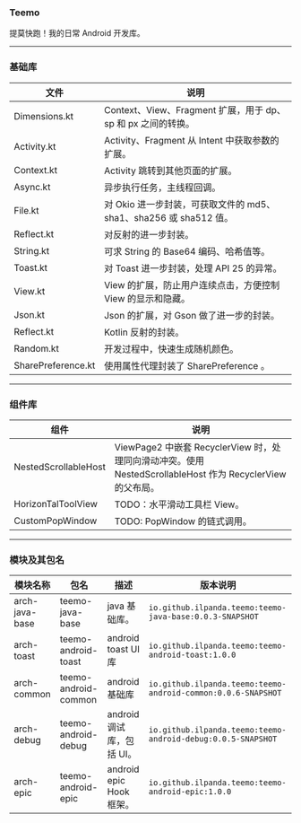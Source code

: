 ### Teemo
提莫快跑！我的日常 Android 开发库。


---
### 基础库
文件 | 说明
---| ---
Dimensions.kt | Context、View、Fragment 扩展，用于 dp、sp 和 px 之间的转换。
Activity.kt |  Activity、Fragment 从 Intent 中获取参数的扩展。
Context.kt | Activity 跳转到其他页面的扩展。
Async.kt | 异步执行任务，主线程回调。
File.kt | 对 Okio 进一步封装，可获取文件的 md5、sha1、sha256 或 sha512 值。
Reflect.kt | 对反射的进一步封装。
String.kt | 可求 String 的 Base64 编码、哈希值等。
Toast.kt | 对 Toast 进一步封装，处理 API 25 的异常。
View.kt | View 的扩展，防止用户连续点击，方便控制 View 的显示和隐藏。
Json.kt  |  Json 的扩展，对 Gson 做了进一步的封装。
Reflect.kt | Kotlin 反射的封装。
Random.kt | 开发过程中，快速生成随机颜色。
SharePreference.kt | 使用属性代理封装了 SharePreference 。

---
### 组件库

组件 | 说明
---| ---
NestedScrollableHost | ViewPage2 中嵌套 RecyclerView 时，处理同向滑动冲突。使用 NestedScrollableHost 作为 RecyclerView 的父布局。
HorizonTalToolView | TODO：水平滑动工具栏 View。
CustomPopWindow | TODO: PopWindow 的链式调用。

---
### 模块及其包名
模块名称 | 包名 | 描述 |  版本说明
---| --- | --- | ---
arch-java-base | teemo-java-base | java 基础库。 | `io.github.ilpanda.teemo:teemo-java-base:0.0.3-SNAPSHOT`
arch-toast | teemo-android-toast |  android toast UI 库 | `io.github.ilpanda.teemo:teemo-android-toast:1.0.0`
arch-common | teemo-android-common |  android 基础库 | `io.github.ilpanda.teemo:teemo-android-common:0.0.6-SNAPSHOT`
arch-debug | teemo-android-debug | android 调试库，包括 UI。 | `io.github.ilpanda.teemo:teemo-android-debug:0.0.5-SNAPSHOT`
arch-epic |  teemo-android-epic |  android epic Hook 框架。 | `io.github.ilpanda.teemo:teemo-android-epic:1.0.0`



